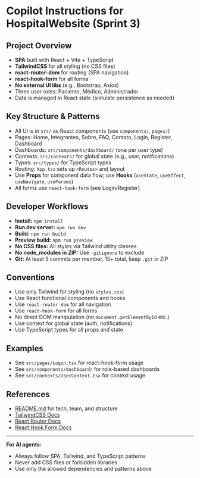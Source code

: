 # Copilot Instructions for HospitalWebsite (Sprint 3)

## Project Overview
- **SPA** built with React + Vite + TypeScript
- **TailwindCSS** for all styling (no CSS files)
- **react-router-dom** for routing (SPA navigation)
- **react-hook-form** for all forms
- **No external UI libs** (e.g., Bootstrap, Axios)
- Three user roles: Paciente, Médico, Administrador
- Data is managed in React state (simulate persistence as needed)

## Key Structure & Patterns
- All UI is in `src/` as React components (see `components/`, `pages/`)
- Pages: Home, Integrantes, Sobre, FAQ, Contato, Login, Register, Dashboard
- Dashboards: `src/components/dashboard/` (one per user type)
- Contexts: `src/contexts/` for global state (e.g., user, notifications)
- Types: `src/types/` for TypeScript types
- Routing: `App.tsx` sets up `<Routes>` and layout
- Use **Props** for component data flow; use **Hooks** (`useState`, `useEffect`, `useNavigate`, `useParams`)
- All forms use `react-hook-form` (see Login/Register)

## Developer Workflows
- **Install:** `npm install`
- **Run dev server:** `npm run dev`
- **Build:** `npm run build`
- **Preview build:** `npm run preview`
- **No CSS files:** All styles via Tailwind utility classes
- **No node_modules in ZIP:** Use `.gitignore` to exclude
- **Git:** At least 5 commits per member, 15+ total, keep `.git` in ZIP

## Conventions
- Use only Tailwind for styling (no `styles.css`)
- Use React functional components and hooks
- Use `react-router-dom` for all navigation
- Use `react-hook-form` for all forms
- No direct DOM manipulation (no `document.getElementById` etc.)
- Use context for global state (auth, notifications)
- Use TypeScript types for all props and state

## Examples
- See `src/pages/Login.tsx` for react-hook-form usage
- See `src/components/dashboard/` for role-based dashboards
- See `src/contexts/UserContext.tsx` for context usage

## References
- [README.md](../README.md) for tech, team, and structure
- [TailwindCSS Docs](https://tailwindcss.com/docs)
- [React Router Docs](https://reactrouter.com/en/main)
- [React Hook Form Docs](https://react-hook-form.com/)

---
**For AI agents:**
- Always follow SPA, Tailwind, and TypeScript patterns
- Never add CSS files or forbidden libraries
- Use only the allowed dependencies and patterns above
